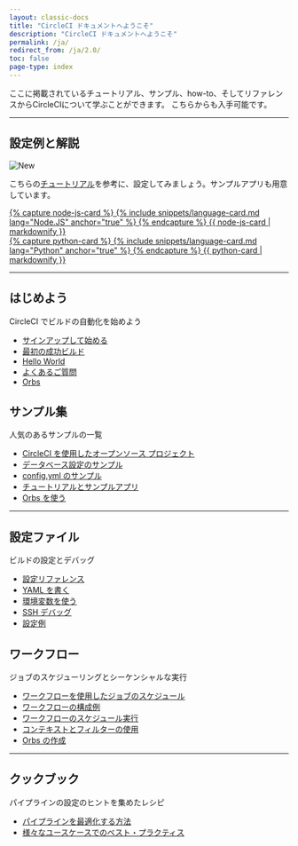 ```yaml
---
layout: classic-docs
title: "CircleCI ドキュメントへようこそ"
description: "CircleCI ドキュメントへようこそ"
permalink: /ja/
redirect_from: /ja/2.0/
toc: false
page-type: index
---
```


ここに掲載されているチュートリアル、サンプル、how-to、そしてリファレンスからCircleCIについて学ぶことができます。 こちらからも入手可能です。

<hr class="hidden-xs" />

<div class="row loading-deferred">
  <div class="treatment col-xs-12">
    <span id="homepage-guide-links"><h2>設定例と解説</h2><img src="{{ site.baseurl }}/assets/img/compass/new.svg" alt="New"></span>
    <p>こちらの<a href="{{site.baseurl}}/2.0/tutorials/">チュートリアル</a>を参考に、設定してみましょう。サンプルアプリも用意しています。</p>
  </div>
  <div class="treatment col-xs-12 col-sm-6">
    <a class="no-external-icon col-sm-12" href="{{site.baseurl}}/ja/2.0/language-javascript/">
      <div class="card col-sm-12">
        {% capture node-js-card %}
          {% include snippets/language-card.md lang="Node.JS" anchor="true" %}
        {% endcapture %}
        {{ node-js-card | markdownify }}
      </div>
    </a>
  </div>
  <div class="treatment col-xs-12 col-sm-6">
    <a class="no-external-icon col-sm-12" href="{{site.baseurl}}/ja/2.0/language-python/">
      <div class="card col-sm-12">
        {% capture python-card %}
          {% include snippets/language-card.md lang="Python" anchor="true" %}
        {% endcapture %}
        {{ python-card | markdownify }}
      </div>
    </a>
  </div>
  <div class="treatment col-xs-12">
    <hr />
  </div>
  <div class="col-xs-12 col-sm-6">
    <h2>はじめよう</h2>
    <p>CircleCI でビルドの自動化を始めよう</p>
    <ul>
      <li><a href="{{ site.baseurl }}/ja/2.0/first-steps/">サインアップして始める</a></li>
      <li><a href="{{ site.baseurl }}/ja/2.0/getting-started/">最初の成功ビルド</a></li>
      <li><a href="{{ site.baseurl }}/ja/2.0/hello-world/">Hello World</a></li>
      <li><a href="{{ site.baseurl }}/ja/2.0/faq/">よくあるご質問</a></li>
      <li><a href="{{ site.baseurl }}/ja/2.0/orb-intro/">Orbs</a></li>
    </ul>
  </div>
  <div class="col-xs-12 col-sm-6">
    <h2>サンプル集</h2>
    <p>人気のあるサンプルの一覧</p>
    <ul>
        <li><a href="{{ site.baseurl }}/ja/2.0/example-configs/">CircleCI を使用したオープンソース プロジェクト</a></li>
        <li><a href="{{ site.baseurl }}/ja/2.0/postgres-config/">データベース設定のサンプル</a></li>
        <li><a href="{{ site.baseurl }}/ja/2.0/sample-config/">config.yml のサンプル</a></li>
        <li><a href="{{ site.baseurl }}/ja/2.0/tutorials/">チュートリアルとサンプルアプリ</a></li>
        <li><a href="{{ site.baseurl }}/ja/2.0/orb-concepts/">Orbs を使う</a></li>
      </ul>
  </div>
  <div class="col-xs-12">
    <hr />
  </div>
  <div class="col-xs-12 col-sm-6">
    <h2>設定ファイル</h2>
    <p>ビルドの設定とデバッグ</p>
    <ul>
      <li><a href="{{ site.baseurl }}/ja/2.0/configuration-reference/">設定リファレンス</a></li>
      <li><a href="{{ site.baseurl }}/ja/2.0/writing-yaml/">YAML を書く</a></li>
      <li><a href="{{ site.baseurl }}/ja/2.0/env-vars/">環境変数を使う</a></li>
      <li><a href="{{ site.baseurl }}/ja/2.0/ssh-access-jobs/">SSH デバッグ</a></li>
      <li id="full-config-example"><a href="{{ site.baseurl }}/ja/2.0/configuration-reference/#example-full-configuration">設定例</a></li>
    </ul>
  </div>
  <div class="col-xs-12 col-sm-6">
    <h2>ワークフロー</h2>
    <p>ジョブのスケジューリングとシーケンシャルな実行</p>
    <ul>
      <li><a href="{{ site.baseurl }}/ja/2.0/workflows/">ワークフローを使用したジョブのスケジュール</a></li>
      <li><a href="{{ site.baseurl }}/ja/2.0/workflows/#workflows-configuration-examples">ワークフローの構成例</a></li>
      <li><a href="{{ site.baseurl }}/ja/2.0/workflows/#scheduling-a-workflow">ワークフローのスケジュール実行</a></li>
      <li><a href="{{ site.baseurl }}/ja/2.0/workflows/#using-contexts-and-filtering-in-your-
      workflows">コンテキストとフィルターの使用</a></li>
      <li><a href="{{ site.baseurl }}/ja/2.0/creating-orbs/">Orbs の作成</a></li>
    </ul>
  </div>
   <div class="col-xs-12">
    <hr />
  </div>
   <div class="col-xs-12 col-sm-6">
    <h2>クックブック</h2>
    <p>パイプラインの設定のヒントを集めたレシピ</p>
    <ul>
      <li><a href="{{ site.baseurl }}/ja/2.0/optimization-cookbook/">パイプラインを最適化する方法</a></li>
      <li><a href="{{ site.baseurl }}/ja/2.0/configuration-cookbook">様々なユースケースでのベスト・プラクティス</a></li>
    </ul>
  </div>
</div>
